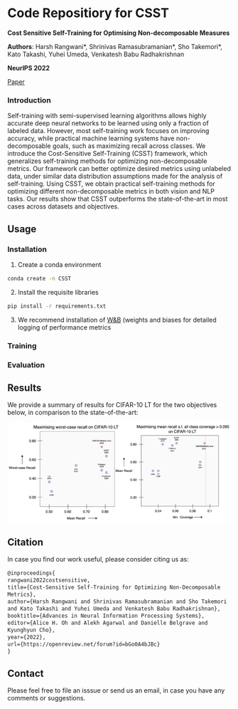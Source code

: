 # Code Repositiory for CSST
**Cost Sensitive Self-Training for Optimising Non-decomposable Measures** 

**Authors**: Harsh Rangwani*, Shrinivas Ramasubramanian*, Sho Takemori*, Kato Takashi, Yuhei Umeda, Venkatesh Babu Radhakrishnan  

**NeurIPS 2022**  

[Paper](https://openreview.net/pdf?id=bGo0A4bJBc)

### Introduction 
Self-training with semi-supervised learning algorithms allows highly accurate deep neural networks to be learned using only a fraction of labeled data. However, most self-training work focuses on improving accuracy, while practical machine learning systems have non-decomposable goals, such as maximizing recall across classes. We introduce the Cost-Sensitive Self-Training (CSST) framework, which generalizes self-training methods for optimizing non-decomposable metrics. Our framework can better optimize desired metrics using unlabeled data, under similar data distribution assumptions made for the analysis of self-training. Using CSST, we obtain practical self-training methods for optimizing different non-decomposable metrics in both vision and NLP tasks. Our results show that CSST outperforms the state-of-the-art in most cases across datasets and objectives.

## Usage

### Installation

1. Create a conda environment
```bash
conda create -n CSST
```
2. Install the requisite libraries
```bash
pip install -r requirements.txt
```
3. We recommend installation of [W&B](https://wandb.ai/) (weights and biases for detailed logging of performance metrics 

### Training

### Evaluation

## Results
We provide a summary of results for CIFAR-10 LT for the two objectives below, in comparison to the state-of-the-art:

![Result Image](result-csst-neurips2022.png)



## Citation
In case you find our work useful, please consider citing us as:
```
@inproceedings{
rangwani2022costsensitive,
title={Cost-Sensitive Self-Training for Optimizing Non-Decomposable Metrics},
author={Harsh Rangwani and Shrinivas Ramasubramanian and Sho Takemori and Kato Takashi and Yuhei Umeda and Venkatesh Babu Radhakrishnan},
booktitle={Advances in Neural Information Processing Systems},
editor={Alice H. Oh and Alekh Agarwal and Danielle Belgrave and Kyunghyun Cho},
year={2022},
url={https://openreview.net/forum?id=bGo0A4bJBc}
}
```
## Contact
Please feel free to file an isssue or send us an email, in case you have any comments or suggestions.
